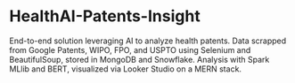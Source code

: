 # HealthAI-Patents-Insight
End-to-end solution leveraging AI to analyze health patents. Data scrapped from Google Patents, WIPO, FPO, and USPTO using Selenium and BeautifulSoup, stored in MongoDB and Snowflake. Analysis with Spark MLlib and BERT, visualized via Looker Studio on a MERN stack.
